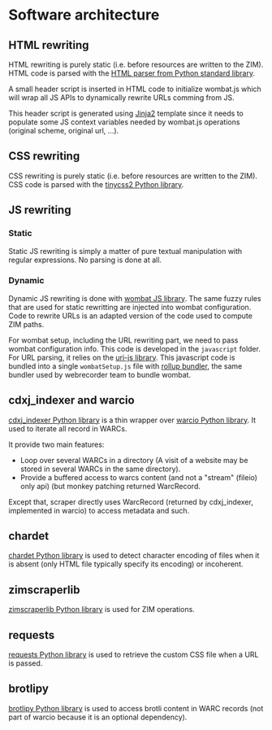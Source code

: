 # Software architecture

## HTML rewriting

HTML rewriting is purely static (i.e. before resources are written to the ZIM). HTML code is parsed with the [HTML parser from Python standard library](https://docs.python.org/3/library/html.parser.html).

A small header script is inserted in HTML code to initialize wombat.js which will wrap all JS APIs to dynamically rewrite URLs comming from JS.

This header script is generated using [Jinja2](https://pypi.org/project/Jinja2/) template since it needs to populate some JS context variables needed by wombat.js operations (original scheme, original url, ...).

## CSS rewriting

CSS rewriting is purely static (i.e. before resources are written to the ZIM). CSS code is parsed with the [tinycss2 Python library](https://pypi.org/project/tinycss2/).

## JS rewriting

### Static

Static JS rewriting is simply a matter of pure textual manipulation with regular expressions. No parsing is done at all.

### Dynamic

Dynamic JS rewriting is done with [wombat JS library](https://github.com/webrecorder/wombat). The same fuzzy rules that are used for static rewritting are injected into wombat configuration. Code to rewrite URLs is an adapted version of the code used to compute ZIM paths.

For wombat setup, including the URL rewriting part, we need to pass wombat configuration info. This code is developed in the `javascript` folder. For URL parsing, it relies on the [uri-js library](https://www.npmjs.com/package/uri-js). This javascript code is bundled into a single `wombatSetup.js` file with [rollup bundler](https://rollupjs.org), the same bundler used by webrecorder team to bundle wombat.

## cdxj_indexer and warcio

[cdxj_indexer Python library](https://pypi.org/project/cdxj-indexer/) is a thin wrapper over [warcio Python library](https://pypi.org/project/warcio/). It used to iterate all record in WARCs.

It provide two main features:

- Loop over several WARCs in a directory (A visit of a website may be stored in several WARCs in the same directory).
- Provide a buffered access to warcs content (and not a "stream" (fileio) only api) (but monkey patching returned WarcRecord.

Except that, scraper directly uses WarcRecord (returned by cdxj_indexer, implemented in warcio) to access metadata and such.

## chardet

[chardet Python library](https://pypi.org/project/chardet/) is used to detect character encoding of files when it is absent (only HTML file typically specify its encoding) or incoherent.

## zimscraperlib

[zimscraperlib Python library](https://pypi.org/project/zimscraperlib) is used for ZIM operations.

## requests

[requests Python library](https://pypi.org/project/requests/) is used to retrieve the custom CSS file when a URL is passed.

## brotlipy

[brotlipy Python library](https://pypi.org/project/brotlipy/) is used to access brotli content in WARC records (not part of warcio because it is an optional dependency).
